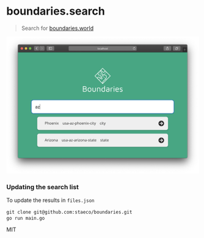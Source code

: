 # boundaries.search
> Search for [boundaries.world](http://boundaries.world/)


![screenshot](./screenshot.png)


### Updating the search list

To update the results in `files.json`

```
git clone git@github.com:staeco/boundaries.git
go run main.go
```

MIT
